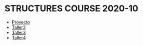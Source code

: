 # STRUCTURES COURSE 2020-10 

* [Proyecto](https://github.com/monotera/Estructuras/tree/master/Proyecto)
* [Taller2](https://github.com/monotera/Estructuras/tree/master/Taller-2)
* [Taller3](https://github.com/monotera/Estructuras/tree/master/Taller3)
* [Taller4](https://github.com/monotera/Estructuras/tree/master/Taller4)
 
